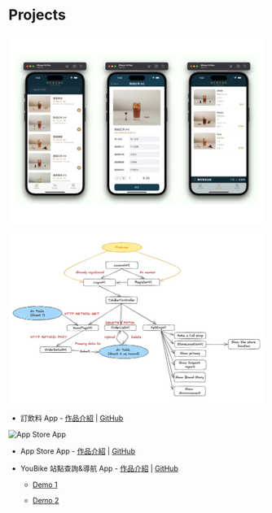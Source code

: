 # **Projects**

![DrinkOrderApp](../assets/DrinkOrderApp.png)

![DrinkOrderApp-Concept](../assets/DrinkOrderApp-Concept.png)

- 訂飲料 App - [作品介紹](https://medium.com/彼得潘的-swift-ios-app-開發教室/hw-50-drink-order-app-1-get-6d4f7566c6f5) | [GitHub](https://github.com/dwhao84/DrinkOrderApp)

![App Store App](../assets/App-Store-app.gif)

- App Store App - [作品介紹](https://medium.com/彼得潘的-swift-ios-app-開發教室/hw-48-app-store-425538e1f98b) | [GitHub](https://github.com/dwhao84/HW48-App-store)

- YouBike 站點查詢&導航 App - [作品介紹](https://medium.com/彼得潘的-swift-ios-app-開發教室/hw-47-串接you-bike-api-資料存到core-data-70fa9782e915) | [GitHub](https://github.com/dwhao84/HW-44-JSON-Decoder)

  - [Demo 1](https://youtube.com/shorts/KihgTuhh8WI?si=YMUgAe0ixhrJkxpt)

  - [Demo 2](https://youtube.com/shorts/mkjUWid6G_0?si=1spcBqN0IRjdzoIr)
